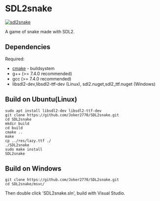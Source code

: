 # SDL2snake

[![sdl2snake](https://snapcraft.io/sdl2snake/badge.svg)](https://snapcraft.io/sdl2snake)

A game of snake made with SDL2. 

## Dependencies
Required:
* [cmake](http://www.cmake.org) - buildsystem
* g++ (>= 7.4.0 recommended)
* gcc (>= 7.4.0 recommended)
* libsdl2-dev,libsdl2-ttf-dev (Linux), sdl2.nuget,sdl2_ttf.nuget (Windows)

## Build on Ubuntu(Linux)
~~~
sudo apt install libsdl2-dev libsdl2-ttf-dev
git clone https://github.com/Joker2770/SDL2snake.git
cd SDL2snake
mkdir build
cd build
cmake ..
make
cp ../res/lazy.ttf ./
./SDL2snake
sudo make install
SDL2snake
~~~

## Build on Windows
~~~
git clone https://github.com/Joker2770/SDL2snake.git
cd SDL2snake/msvc/
~~~
Then double click 'SDL2snake.sln', build with Visual Studio.

